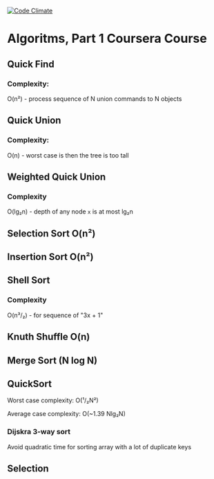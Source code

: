 [![Code Climate](https://codeclimate.com/github/ck3g/coursera_algorithms/badges/gpa.svg)](https://codeclimate.com/github/ck3g/coursera_algorithms)

# Algoritms, Part 1 Coursera Course

## Quick Find

### Complexity:

  O(n²) - process sequence of N union commands to N objects

## Quick Union

### Complexity:

  O(n) - worst case is then the tree is too tall

## Weighted Quick Union

### Complexity

  O(lg₂n) - depth of any node `x` is at most lg₂n


## Selection Sort O(n²)

## Insertion Sort O(n²)

## Shell Sort

### Complexity

O(n³/₂) - for sequence of "3x + 1"

## Knuth Shuffle O(n)

## Merge Sort (N log N)

## QuickSort

Worst case complexity: O(¹/₂N²)

Average case complexity: O(~1.39 Nlg₂N)

### Dijskra 3-way sort

Avoid quadratic time for sorting array with a lot of duplicate keys

## Selection
